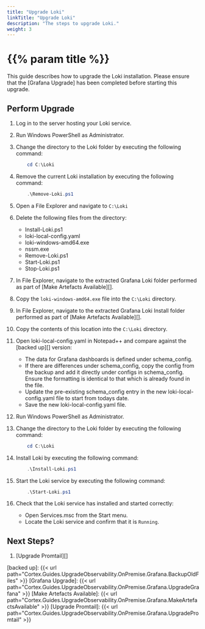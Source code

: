 ```yaml
---
title: "Upgrade Loki"
linkTitle: "Upgrade Loki"
description: "The steps to upgrade Loki."
weight: 3
---
```


# {{% param title %}}

This guide describes how to upgrade the Loki installation. Please ensure that the [Grafana Upgrade] has been completed before starting this upgrade.

## Perform Upgrade

1. Log in to the server hosting your Loki service.
1. Run Windows PowerShell as Administrator.
1. Change the directory to the Loki folder by executing the following command:

    ``` powershell
        cd C:\Loki
    ```

1. Remove the current Loki installation by executing the following command:

    ``` powershell
        .\Remove-Loki.ps1
    ```

1. Open a File Explorer and navigate to `C:\Loki`
1. Delete the following files from the directory:

    * Install-Loki.ps1
    * loki-local-config.yaml
    * loki-windows-amd64.exe
    * nssm.exe
    * Remove-Loki.ps1
    * Start-Loki.ps1
    * Stop-Loki.ps1

1. In File Explorer, navigate to the extracted Grafana Loki folder performed as part of [Make Artefacts Available][].
1. Copy the `loki-windows-amd64.exe` file into the `C:\Loki` directory.
1. In File Explorer, navigate to the extracted Grafana Loki Install folder performed as part of [Make Artefacts Available][].
1. Copy the contents of this location into the `C:\Loki` directory.
1. Open loki-local-config.yaml in Notepad++ and compare against the [backed up][] version:

    * The data for Grafana dashboards is defined under schema_config.
    * If there are differences under schema_config, copy the config from the backup and add it directly under configs in schema_config. Ensure the formatting is identical to that which is already found in the file.
    * Update the pre-existing schema_config entry in the new loki-local-config.yaml file to start from todays date.
    * Save the new loki-local-config.yaml file.

1. Run Windows PowerShell as Administrator.
1. Change the directory to the Loki folder by executing the following command:

    ``` powershell
        cd C:\Loki
    ```

1. Install Loki by executing the following command:

    ``` powershell
        .\Install-Loki.ps1
    ```

1. Start the Loki service by executing the following command:

    ``` powershell
        .\Start-Loki.ps1
    ```

1. Check that the Loki service has installed and started correctly:
    * Open Services.msc from the Start menu.
    * Locate the Loki service and confirm that it is `Running`.

## Next Steps?

1. [Upgrade Promtail][]

[backed up]: {{< url path="Cortex.Guides.UpgradeObservability.OnPremise.Grafana.BackupOldFiles" >}}
[Grafana Upgrade]: {{< url path="Cortex.Guides.UpgradeObservability.OnPremise.Grafana.UpgradeGrafana" >}}
[Make Artefacts Available]: {{< url path="Cortex.Guides.UpgradeObservability.OnPremise.Grafana.MakeArtefactsAvailable" >}}
[Upgrade Promtail]: {{< url path="Cortex.Guides.UpgradeObservability.OnPremise.Grafana.UpgradePromtail" >}}
